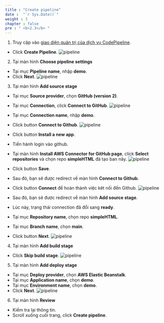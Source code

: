 ```yaml
---
title : "Create pipeline"
date :  "`r Sys.Date()`" 
weight : 3
chapter : false
pre : " <b>2.3</b> "
---
```


1.  Truy cập vào [giao diện quản trị của dịch vụ CodePipeline](https://us-east-1.console.aws.amazon.com/codesuite/codepipeline/pipelines).
  + Click **Create Pipeline**.
  ![pipeline](/images/pipeline/000.png)

2. Tại màn hình **Choose pipeline settings**
  + Tại mục **Pipeline name**, nhập **demo**.
  + Click **Next**.
  ![pipeline](/images/pipeline/001.png)

3. Tại màn hình **Add source stage**
  + Tại mục **Source provider**, chọn **GitHub (version 2)**.
  + Tại mục **Connection**, click **Connect to GitHub**.
  ![pipeline](/images/pipeline/002.png)

  + Tại mục **Connection name**, nhập **demo**.
  + Click button **Connect to Github**.
  ![pipeline](/images/pipeline/003.png)
  + Click button **Install a new app**.
  + Tiến hành login vào github.
  + Tại màn hình **Install AWS Connector for GitHub page**, click **Select repositories** và chọn repo **simpleHTML** đã tạo ban nãy.
  ![pipeline](/images/pipeline/004.png)
  + Click button **Save**.
  + Sau đó, bạn sẽ được redirect về màn hình **Connect to Github**.
  + Click button **Connect** để hoàn thành việc kêt nối đến Github.
  ![pipeline](/images/pipeline/005.png)
  + Sau đó, bạn sẽ được redirect về màn hình **Add source stage**.
  + Lúc này, trạng thái connection đã đổi sang **ready**.
  + Tại mục **Repository name**, chọn repo **simpleHTML**.
  + Tại mục **Branch name**, chọn **main**.
  + Click button **Next**.
  ![pipeline](/images/pipeline/006.png)

4. Tại màn hình **Add build stage**
  + Click **Skip build stage**.
  ![pipeline](/images/pipeline/008.png)

5. Tại màn hình **Add deploy stage**
  + Tại mục **Deploy provider**, chọn **AWS Elastic Beanstalk**.
  + Tại mục **Application name**, chọn **demo**.
  + Tại mục **Environment name**, chọn **demo**.
  + Click **Next**.
  ![pipeline](/images/pipeline/009.png)

6. Tại màn hình **Review**
  + Kiểm tra lại thông tin.
  + Scroll xuống cuối trang, click **Create pipeline**.